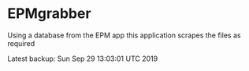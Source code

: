 # EPMgrabber
Using a database from the EPM app this application scrapes the files as required


Latest backup: Sun Sep 29 13:03:01 UTC 2019
